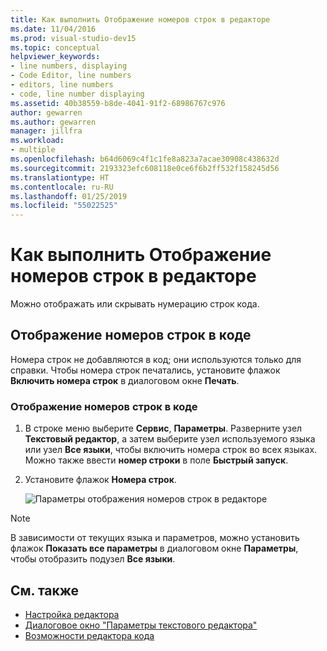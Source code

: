 ```yaml
---
title: Как выполнить Отображение номеров строк в редакторе
ms.date: 11/04/2016
ms.prod: visual-studio-dev15
ms.topic: conceptual
helpviewer_keywords:
- line numbers, displaying
- Code Editor, line numbers
- editors, line numbers
- code, line number displaying
ms.assetid: 40b38559-b8de-4041-91f2-68986767c976
author: gewarren
ms.author: gewarren
manager: jillfra
ms.workload:
- multiple
ms.openlocfilehash: b64d6069c4f1c1fe8a823a7acae30908c438632d
ms.sourcegitcommit: 2193323efc608118e0ce6f6b2ff532f158245d56
ms.translationtype: HT
ms.contentlocale: ru-RU
ms.lasthandoff: 01/25/2019
ms.locfileid: "55022525"
---
```

# <a name="how-to-display-line-numbers-in-the-editor"></a>Как выполнить Отображение номеров строк в редакторе

Можно отображать или скрывать нумерацию строк кода.

## <a name="display-line-numbers-in-code"></a>Отображение номеров строк в коде

Номера строк не добавляются в код; они используются только для справки. Чтобы номера строк печатались, установите флажок **Включить номера строк** в диалоговом окне **Печать**.

### <a name="to-display-line-numbers-in-code"></a>Отображение номеров строк в коде

1.  В строке меню выберите **Сервис**, **Параметры**. Разверните узел **Текстовый редактор**, а затем выберите узел используемого языка или узел **Все языки**, чтобы включить номера строк во всех языках. Можно также ввести **номер строки** в поле **Быстрый запуск**.

2.  Установите флажок **Номера строк**.

    ![Параметры отображения номеров строк в редакторе](../../ide/reference/media/vs_displaylinenumbers.png)

> [!NOTE]
> В зависимости от текущих языка и параметров, можно установить флажок **Показать все параметры** в диалоговом окне **Параметры**, чтобы отобразить подузел **Все языки**.

## <a name="see-also"></a>См. также

- [Настройка редактора](../../ide/customizing-the-editor.md)
- [Диалоговое окно "Параметры текстового редактора"](../../ide/reference/text-editor-options-dialog-box.md)
- [Возможности редактора кода](../../ide/writing-code-in-the-code-and-text-editor.md)